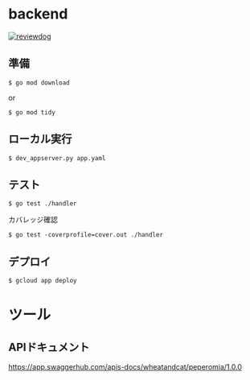 # backend

[![reviewdog](https://github.com/wheatandcat/PeperomiaBackend/workflows/reviewdog/badge.svg?branch=master&event=push)](https://github.com/wheatandcat/PeperomiaBackend/actions?query=workflow%3Areviewdog+event%3Apush+branch%3Amaster)

## 準備

```
$ go mod download
```

or

```
$ go mod tidy
```


## ローカル実行

```
$ dev_appserver.py app.yaml
```

## テスト

```
$ go test ./handler
```


カバレッジ確認

```
$ go test -coverprofile=cover.out ./handler
```

## デプロイ

```
$ gcloud app deploy
```

# ツール

## APIドキュメント

https://app.swaggerhub.com/apis-docs/wheatandcat/peperomia/1.0.0